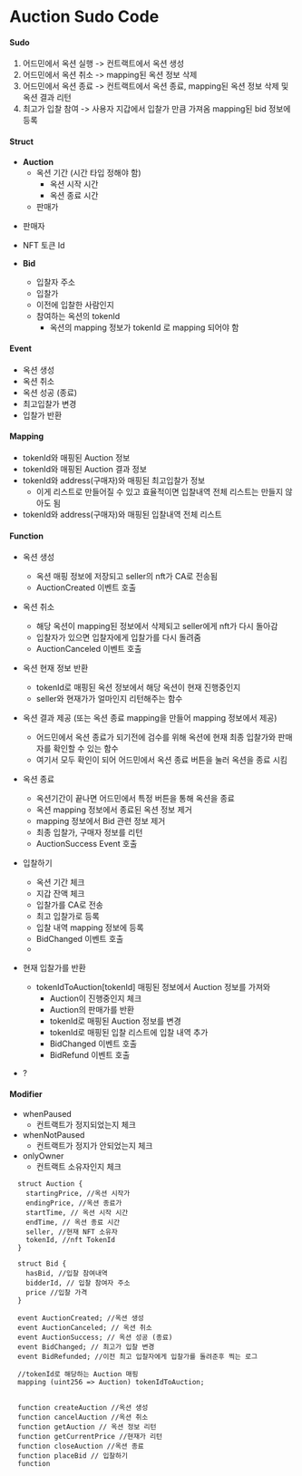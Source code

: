 # Auction Sudo Code

#### Sudo
1. 어드민에서 옥션 실행 -> 컨트랙트에서 옥션 생성
2. 어드민에서 옥션 취소 ->  mapping된 옥션 정보 삭제
3. 어드민에서 옥션 종료 -> 컨트랙트에서 옥션 종료, mapping된 옥션 정보 삭제 및 옥션 결과 리턴
4. 최고가 입찰 참여 -> 사용자 지갑에서 입찰가 만큼 가져옴 mapping된 bid 정보에 등록

#### Struct 

- **Auction**
  - 옥션 기간 (시간 타입 정해야 함)
    - 옥션 시작 시간 
    - 옥션 종료 시간
  - 판매가

[comment]: <> (    - 옥션 시작가)

[comment]: <> (    - 옥션 종료가)
  - 판매자 
  - NFT 토큰 Id

- **Bid**
  - 입찰자 주소 
  - 입찰가 
  - 이전에 입찰한 사람인지 
  - 참여하는 옥션의 tokenId
    - 옥션의 mapping 정보가 tokenId 로 mapping 되어야 함

#### Event

- 옥션 생성
- 옥션 취소 
- 옥션 성공 (종료)
- 최고입찰가 변경 
- 입찰가 반환 

#### Mapping

- tokenId와 매핑된 Auction 정보 
- tokenId와 매핑된 Auction 결과 정보 
- tokenId와 address(구매자)와 매핑된 최고입찰가 정보  
  - 이게 리스트로 만들어질 수 있고 효율적이면 입찰내역 전체 리스트는 만들지 않아도 됨
- tokenId와 address(구매자)와 매핑된 입찰내역 전체 리스트

#### Function

- 옥션 생성 
  - 옥션 매핑 정보에 저장되고 seller의 nft가 CA로 전송됨
  - AuctionCreated 이벤트 호출  

- 옥션 취소 
  - 해당 옥션이 mapping된 정보에서 삭제되고 seller에게 nft가 다시 돌아감
  - 입찰자가 있으면 입찰자에게 입찰가를 다시 돌려줌
  - AuctionCanceled 이벤트 호출 

- 옥션 현재 정보 반환 
  - tokenId로 매핑된 옥션 정보에서 해당 옥션이 현재 진행중인지 
  - seller와 현재가가 얼마인지 리턴해주는 함수 

- 옥션 결과 제공 (또는 옥션 종료 mapping을 만들어 mapping 정보에서 제공)
  - 어드민에서 옥션 종료가 되기전에 검수를 위해 옥션에 현재 최종 입찰가와 판매자를 확인할 수 있는 함수
  - 여기서 모두 확인이 되어 어드민에서 옥션 종료 버튼을 눌러 옥션을 종료 시킴 

- 옥션 종료
  - 옥션기간이 끝나면 어드민에서 특정 버튼을 통해 옥션을 종료
  - 옥션 mapping 정보에서 종료된 옥션 정보 제거 
  - mapping 정보에서 Bid 관련 정보 제거 
  - 최종 입찰가, 구매자 정보를 리턴
  - AuctionSuccess Event 호출 

- 입찰하기 
  - 옥션 기간 체크 
  - 지갑 잔액 체크 
  - 입찰가를 CA로 전송 
  - 최고 입찰가로 등록
  - 입찰 내역 mapping 정보에 등록
  - BidChanged 이벤트 호출 
  - 

- 현재 입찰가를 반환 
  - tokenIdToAuction[tokenId] 매핑된 정보에서 Auction 정보를 가져와
    - Auction이 진행중인지 체크 
    - Auction의 판매가를 반환
    - tokenId로 매핑된 Auction 정보를 변경 
    - tokenId로 매핑된 입찰 리스트에 입찰 내역 추가  
    - BidChanged 이벤트 호출 
    - BidRefund 이벤트 호출 

- ?

#### Modifier

- whenPaused
  - 컨트랙트가 정지되었는지 체크
- whenNotPaused
  - 컨트랙트가 정지가 안되었는지 체크
- onlyOwner
  - 컨트랙트 소유자인지 체크 

```
  struct Auction {
    startingPrice, //옥션 시작가
    endingPrice, //옥션 종료가
    startTime, // 옥션 시작 시간
    endTime, // 옥션 종료 시간
    seller, //현재 NFT 소유자
    tokenId, //nft TokenId
  }

  struct Bid {
    hasBid, //입찰 참여내역
    bidderId, // 입찰 참여자 주소
    price //입찰 가격
  }

  event AuctionCreated; //옥션 생성
  event AuctionCanceled; // 옥션 취소
  event AuctionSuccess; // 옥션 성공 (종료) 
  event BidChanged; // 최고가 입찰 변경
  event BidRefunded; //이전 최고 입찰자에게 입찰가를 돌려준후 찍는 로그 
  
  //tokenId로 해당하는 Auction 매핑 
  mapping (uint256 => Auction) tokenIdToAuction;
  
  
  function createAuction //옥션 생성
  function cancelAuction //옥션 취소 
  function getAuction // 옥션 정보 리턴 
  function getCurrentPrice //현재가 리턴 
  function closeAuction //옥션 종료 
  function placeBid // 입찰하기 
  function 
   
```
